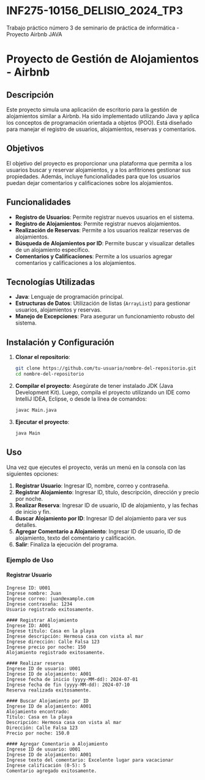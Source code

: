 # INF275-10156_DELISIO_2024_TP3
Trabajo práctico número 3 de seminario de práctica de informática - Proyecto Airbnb JAVA

# Proyecto de Gestión de Alojamientos - Airbnb

## Descripción

Este proyecto simula una aplicación de escritorio para la gestión de alojamientos similar a Airbnb. Ha sido implementado utilizando Java y aplica los conceptos de programación orientada a objetos (POO). Está diseñado para manejar el registro de usuarios, alojamientos, reservas y comentarios.

## Objetivos

El objetivo del proyecto es proporcionar una plataforma que permita a los usuarios buscar y reservar alojamientos, y a los anfitriones gestionar sus propiedades. Además, incluye funcionalidades para que los usuarios puedan dejar comentarios y calificaciones sobre los alojamientos.

## Funcionalidades

- **Registro de Usuarios**: Permite registrar nuevos usuarios en el sistema.
- **Registro de Alojamientos**: Permite registrar nuevos alojamientos.
- **Realización de Reservas**: Permite a los usuarios realizar reservas de alojamientos.
- **Búsqueda de Alojamientos por ID**: Permite buscar y visualizar detalles de un alojamiento específico.
- **Comentarios y Calificaciones**: Permite a los usuarios agregar comentarios y calificaciones a los alojamientos.

## Tecnologías Utilizadas

- **Java**: Lenguaje de programación principal.
- **Estructuras de Datos**: Utilización de listas (`ArrayList`) para gestionar usuarios, alojamientos y reservas.
- **Manejo de Excepciones**: Para asegurar un funcionamiento robusto del sistema.

## Instalación y Configuración

1. **Clonar el repositorio**:
    ```sh
    git clone https://github.com/tu-usuario/nombre-del-repositorio.git
    cd nombre-del-repositorio
    ```

2. **Compilar el proyecto**:
    Asegúrate de tener instalado JDK (Java Development Kit). Luego, compila el proyecto utilizando un IDE como IntelliJ IDEA, Eclipse, o desde la línea de comandos:
    ```sh
    javac Main.java
    ```

3. **Ejecutar el proyecto**:
    ```sh
    java Main
    ```

## Uso

Una vez que ejecutes el proyecto, verás un menú en la consola con las siguientes opciones:

1. **Registrar Usuario**: Ingresar ID, nombre, correo y contraseña.
2. **Registrar Alojamiento**: Ingresar ID, título, descripción, dirección y precio por noche.
3. **Realizar Reserva**: Ingresar ID de usuario, ID de alojamiento, y las fechas de inicio y fin.
4. **Buscar Alojamiento por ID**: Ingresar ID del alojamiento para ver sus detalles.
5. **Agregar Comentario a Alojamiento**: Ingresar ID de usuario, ID de alojamiento, texto del comentario y calificación.
6. **Salir**: Finaliza la ejecución del programa.

### Ejemplo de Uso

#### Registrar Usuario
```plaintext
Ingrese ID: U001
Ingrese nombre: Juan
Ingrese correo: juan@example.com
Ingrese contraseña: 1234
Usuario registrado exitosamente.

#### Registrar Alojamiento
Ingrese ID: A001
Ingrese título: Casa en la playa
Ingrese descripción: Hermosa casa con vista al mar
Ingrese dirección: Calle Falsa 123
Ingrese precio por noche: 150
Alojamiento registrado exitosamente.

#### Realizar reserva
Ingrese ID de usuario: U001
Ingrese ID de alojamiento: A001
Ingrese fecha de inicio (yyyy-MM-dd): 2024-07-01
Ingrese fecha de fin (yyyy-MM-dd): 2024-07-10
Reserva realizada exitosamente.

#### Buscar Alojamiento por ID
Ingrese ID de alojamiento: A001
Alojamiento encontrado:
Título: Casa en la playa
Descripción: Hermosa casa con vista al mar
Dirección: Calle Falsa 123
Precio por noche: 150.0

#### Agregar Comentario a Alojamiento
Ingrese ID de usuario: U001
Ingrese ID de alojamiento: A001
Ingrese texto del comentario: Excelente lugar para vacacionar
Ingrese calificación (0-5): 5
Comentario agregado exitosamente.





